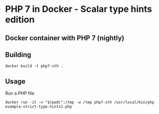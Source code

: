 # PHP 7 in Docker - Scalar type hints edition

## Docker container with PHP 7 (nightly)

## Building

    docker build -t php7-sth .
    
## Usage

Run a PHP file

    docker run -it -v "$(pwd)":/tmp -w /tmp php7-sth /usr/local/bin/php example-strict-type-hints1.php

